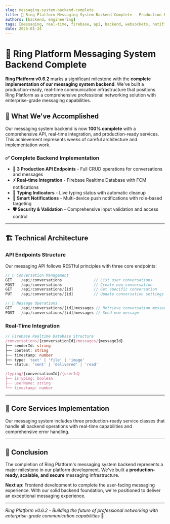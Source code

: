 ```yaml
---
slug: messaging-system-backend-complete
title: 🚀 Ring Platform Messaging System Backend Complete - Production Ready Real-Time Communication
authors: [backend, engineering]
tags: [messaging, real-time, firebase, api, backend, websockets, notifications]
date: 2025-01-24
---
```


# 🚀 Ring Platform Messaging System Backend Complete

**Ring Platform v0.6.2** marks a significant milestone with the **complete implementation of our messaging system backend**. We've built a production-ready, real-time communication infrastructure that positions Ring Platform as a comprehensive professional networking solution with enterprise-grade messaging capabilities.

<!--truncate-->

## 🎯 **What We've Accomplished**

Our messaging system backend is now **100% complete** with a comprehensive API, real-time integration, and production-ready services. This achievement represents weeks of careful architecture and implementation work.

### **✅ Complete Backend Implementation**

- **📡 3 Production API Endpoints** - Full CRUD operations for conversations and messages
- **⚡ Real-time Integration** - Firebase Realtime Database with FCM notifications  
- **👥 Typing Indicators** - Live typing status with automatic cleanup
- **🔔 Smart Notifications** - Multi-device push notifications with role-based targeting
- **🛡️ Security & Validation** - Comprehensive input validation and access control

---

## 🏗️ **Technical Architecture**

### **API Endpoints Structure**

Our messaging API follows RESTful principles with three core endpoints:

```typescript
// 💬 Conversation Management
GET    /api/conversations              // List user conversations
POST   /api/conversations              // Create new conversation
GET    /api/conversations/[id]         // Get specific conversation
PUT    /api/conversations/[id]         // Update conversation settings

// 📨 Message Operations  
GET    /api/conversations/[id]/messages // Retrieve conversation messages
POST   /api/conversations/[id]/messages // Send new message
```

### **Real-Time Integration**

```typescript
// Firebase Realtime Database Structure
/conversations/{conversationId}/messages/{messageId}
├── senderId: string
├── content: string  
├── timestamp: number
├── type: 'text' | 'file' | 'image'
└── status: 'sent' | 'delivered' | 'read'

/typing/{conversationId}/{userId}
├── isTyping: boolean
├── userName: string
└── timestamp: number
```

---

## 🔧 **Core Services Implementation**

Our messaging system includes three production-ready service classes that handle all backend operations with real-time capabilities and comprehensive error handling.

---

## 🎉 **Conclusion**

The completion of Ring Platform's messaging system backend represents a major milestone in our platform development. We've built a **production-ready, scalable, and secure** messaging infrastructure.

**Next up**: Frontend development to complete the user-facing messaging experience. With our solid backend foundation, we're positioned to deliver an exceptional messaging experience.

---

*Ring Platform v0.6.2 - Building the future of professional networking with enterprise-grade communication capabilities* 🚀

